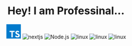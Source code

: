 <h1 align="center"> Hey! I am Professinal...</h1>

<p align="center">
  <img src="https://raw.githubusercontent.com/devicons/devicon/master/icons/typescript/typescript-original.svg" alt="typescript" width="40" height="40"/>  
  <img src="https://cdn.worldvectorlogo.com/logos/nextjs-2.svg" alt="nextjs" width="40" height="40"/>   
  <img  src="https://profilinator.rishav.dev/skills-assets/nodejs-original-wordmark.svg" alt="Node.js" height="40" /> 
  <img src="https://docs.nestjs.com/assets/logo-small.svg" alt="linux" width="40" height="40"/>
  <img src="https://docs.soliditylang.org/en/v0.8.11/_static/logo.svg" alt="linux" width="40" height="40"/>
  <img src="https://www.rust-lang.org/static/images/rust-logo-blk.svg" alt="linux" width="40" height="40"/>
</p>

